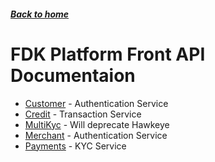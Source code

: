 ##### [Back to home](../../README.md)

# FDK Platform Front API Documentaion


* [Customer](CUSTOMER.md) - Authentication Service 
* [Credit](CREDIT.md) - Transaction Service 
* [MultiKyc](MULTIKYC.md) - Will deprecate Hawkeye 
* [Merchant](MERCHANT.md) - Authentication Service 
* [Payments](PAYMENTS.md) - KYC Service 